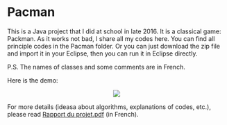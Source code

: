 # Pacman
This is a Java project that I did at school in late 2016. It is a classical game: Packman. As it works not bad, I share all my codes here. You can find all principle codes in the Pacman folder. Or you can just download the zip file and import it in your Eclipse, then you can run it in Eclipse directly.

P.S. The names of classes and some comments are in French.

Here is the demo:
<p align="center">
  <img src="animation.gif"/>
</p>

For more details (ideasa about algorithms, explanations of codes, etc.), please read [Rapport du projet.pdf](https://github.com/Emilieczq/Pacman/blob/master/Rapport%20du%20projet.pdf) (in French).
